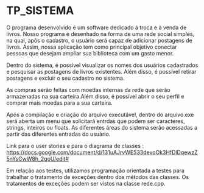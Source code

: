 # TP_SISTEMA
 
O programa desenvolvido é um software dedicado à troca e à venda de livros. Nosso programa é desenhado na forma de uma rede social simples, na qual, após o cadastro, o usuário será capaz de adicionar postagens de livros. Assim, nossa aplicação tem como principal objetivo conectar pessoas que desejam ampliar sua biblioteca com um gasto menor. 

Dentro do sistema, é possível visualizar os nomes dos usuários cadastrados e pesquisar as postagens de livros existentes. Além disso, é possível retirar postagens e excluir o seu cadastro no sistema.

As compras serão feitas com moedas internas da rede que serão armazenadas na sua carteira.Além disso, é possível abrir o seu perfil e comprar mais moedas para a sua carteira.

Após a compilação e criação do arquivo executável, dentro do arquivo.exe será aberta um menu que solicitará entrdas que podem ser caracteres, strings, inteiros ou floats. As diferentes áreas do sistema serão acessadas a partir das diferentes entradas do usuário.

Link para o user stories e para o diagrama de classes : 
https://docs.google.com/document/d/131uAJrvWE533devoOk3HfDlDqewzZ5nYsCwW8h_2qoU/edit#

Em relação aos testes, utilizamos programação orientada a testes para trabalhar o tratamento de exceções dentro dos métodos das classes.
Os tratamentos de exceções podem ser vistos na classe rede.cpp.
